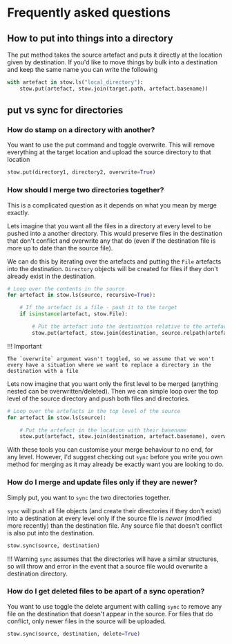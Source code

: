 # Frequently asked questions

## How to put into things into a directory

The put method takes the source artefact and puts it directly at the location given by destination. If you'd like to move things by bulk into a destination and keep the same name you can write the following

```python
with artefact in stow.ls("local_directory"):
    stow.put(artefact, stow.join(target.path, artefact.basename))
```

## put vs sync for directories
### How do stamp on a directory with another?

You want to use the put command and toggle overwrite. This will remove everything at the target location and upload the source directory to that location

```python
stow.put(directory1, directory2, overwrite=True)
```

### How should I merge two directories together?

This is a complicated question as it depends on what you mean by merge exactly.

Lets imagine that you want all the files in a directory at every level to be pushed into a another directory. This would preserve files in the destination that don't conflict and overwrite any that do (even if the destination file is more up to date than the source file).

We can do this by iterating over the artefacts and putting the `File` artefacts into the destination. `Directory` objects will be created for files if they don't already exist in the destination.

```python
# Loop over the contents in the source
for artefact in stow.ls(source, recursive=True):

    # If the artefact is a file - push it to the target
    if isinstance(artefact, stow.File):

        # Put the artefact into the destination relative to the artefacts relative path to the source directory
        stow.put(artefact, stow.join(destination, source.relpath(artefact)))
```

!!! Important

    The `overwrite` argument wasn't toggled, so we assume that we won't every have a situation where we want to replace a directory in the destination with a file

Lets now imagine that you want only the first level to be merged (anything nested can be overwritten/deleted). Then we can simple loop over the top level of the source directory and push both files and directories.

```python
# Loop over the artefacts in the top level of the source
for artefact in stow.ls(source):

    # Put the artefact in the location with their basename
    stow.put(artefact, stow.join(destination, artefact.basename), overwrite=True)
```

With these tools you can customise your merge behaviour to no end, for any level. However, I'd suggest checking out `sync` before you write you own method for merging as it may already be exactly want you are looking to do.

### How do I merge and update files only if they are newer?

Simply put, you want to `sync` the two directories together.

`sync` will push all file objects (and create their directories if they don't exist) into a destination at every level only if the source file is _newer_ (modified more recently) than the destination file. Any source file that doesn't conflict is also put into the destination.

```python
stow.sync(source, destination)
```

!!! Warning
    `sync` assumes that the directories will have a similar structures, so will throw and error in the event that a source file would overwrite a destination directory.

### How do I get deleted files to be apart of a sync operation?

You want to use toggle the delete argument with calling `sync` to remove any file on the destination that doesn't appear in the source. For files that do conflict, only newer files in the source will be uploaded.

```python
stow.sync(source, destination, delete=True)
```
